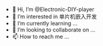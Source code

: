 - 👋 Hi, I’m @Electronic-DIY-player
- 👀 I’m interested in 单片机嵌入开发
- 🌱 I’m currently learning ...
- 💞️ I’m looking to collaborate on ...
- 📫 How to reach me ...

<!---
Electronic-DIY-player/Electronic-DIY-player is a ✨ special ✨ repository because its `README.md` (this file) appears on your GitHub profile.
You can click the Preview link to take a look at your changes.
--->
